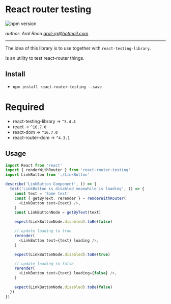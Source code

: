 # React router testing


![npm version](https://img.shields.io/badge/npm-v0.2.1-blue.svg) 

*author: Aral Roca <aral-rg@hotmail.com>*

-------------------

The idea of this library is to use together with `react-testing-library`. 

Is an utility to test react-router things.

## Install

* `npm install react-router-testing --save`

# Required

* react-testing-library -> `^5.4.4`
* react -> `^16.7.0`
* react-dom -> `^16.7.0`
* react-router-dom -> `^4.3.1`

## Usage

```js
import React from 'react'
import { renderWithRouter } from 'react-router-testing'
import LinkButton from './LinkButton'

describe('LinkButton Component', () => {
  test('LinkButton is disabled meanwhile is loading', () => {
    const text = 'Some text'
    const { getByText, rerender } = renderWithRouter(
      <LinkButton text={text} />,
    )
    const LinkButtonNode = getByText(text)

    expect(LinkButtonNode.disabled).toBe(false)

    // update loading to true
    rerender(
      <LinkButton text={text} loading />,
    )

    expect(LinkButtonNode.disabled).toBe(true)

    // update loading to false
    rerender(
      <LinkButton text={text} loading={false} />,
    )

    expect(LinkButtonNode.disabled).toBe(false)
  })
})
```
